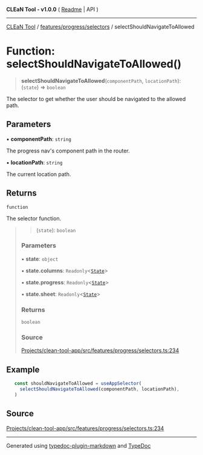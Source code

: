 **CLEaN Tool - v1.0.0** ( [Readme](../../../../README.md) \| API )

***

[CLEaN Tool](../../../../modules.md) / [features/progress/selectors](../README.md) / selectShouldNavigateToAllowed

# Function: selectShouldNavigateToAllowed()

> **selectShouldNavigateToAllowed**(`componentPath`, `locationPath`): (`state`) => `boolean`

The selector to get whether the user should be navigated to the allowed path.

## Parameters

▪ **componentPath**: `string`

The progress nav's component path in the router.

▪ **locationPath**: `string`

The current location path.

## Returns

`function`

The selector function.

> > (`state`): `boolean`
>
> ### Parameters
>
> ▪ **state**: `object`
>
> ▪ **state.columns**: `Readonly`\<[`State`](../../../../selectors/columns/selectors/private/interfaces/State.md)\>
>
> ▪ **state.progress**: `Readonly`\<[`State`](../../../../selectors/columns/selectors/private/interfaces/State.md)\>
>
> ▪ **state.sheet**: `Readonly`\<[`State`](../../../sheet/reducers/interfaces/State.md)\>
>
> ### Returns
>
> `boolean`
>
> ### Source
>
> [Projects/clean-tool-app/src/features/progress/selectors.ts:234](https://github.com/yuckyh/clean-tool-app/)
>

## Example

```ts
   const shouldNavigateToAllowed = useAppSelector(
     selectShouldNavigateToAllowed(componentPath, locationPath),
   )
```

## Source

[Projects/clean-tool-app/src/features/progress/selectors.ts:234](https://github.com/yuckyh/clean-tool-app/)

***

Generated using [typedoc-plugin-markdown](https://www.npmjs.com/package/typedoc-plugin-markdown) and [TypeDoc](https://typedoc.org/)
